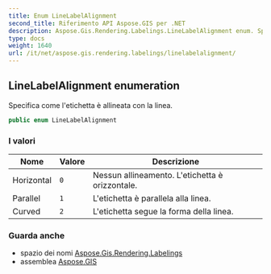 ```yaml
---
title: Enum LineLabelAlignment
second_title: Riferimento API Aspose.GIS per .NET
description: Aspose.Gis.Rendering.Labelings.LineLabelAlignment enum. Specifica come letichetta è allineata con la linea.
type: docs
weight: 1640
url: /it/net/aspose.gis.rendering.labelings/linelabelalignment/
---
```

## LineLabelAlignment enumeration

Specifica come l'etichetta è allineata con la linea.

```csharp
public enum LineLabelAlignment
```

### I valori

| Nome | Valore | Descrizione |
| --- | --- | --- |
| Horizontal | `0` | Nessun allineamento. L'etichetta è orizzontale. |
| Parallel | `1` | L'etichetta è parallela alla linea. |
| Curved | `2` | L'etichetta segue la forma della linea. |

### Guarda anche

* spazio dei nomi [Aspose.Gis.Rendering.Labelings](../../aspose.gis.rendering.labelings/)
* assemblea [Aspose.GIS](../../)


